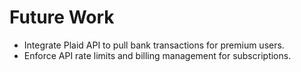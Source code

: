 # Future Work

- Integrate Plaid API to pull bank transactions for premium users.
- Enforce API rate limits and billing management for subscriptions.
